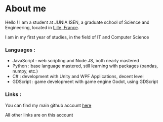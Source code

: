 # About me

Hello !
I am a student at JUNIA ISEN, a graduate school of Science and Engineering, located in [Lille, France](https://goo.gl/maps/Q8VMqHFJXkvehw1s6).

I am in my first year of studies, in the field of IT and Computer Science

### Languages :

- JavaScript : web scripting and Node.JS, both nearly mastered
- Python : base language mastered, still learning with packages (pandas, numpy, etc.)
- C# : development with Unity and WPF Applications, decent level
- GDScript : game development with game engine Godot, using GDScript

### Links :

You can find my main github account [here](github.com/mizkyosia)

All other links are on this account

<!--
**LeoLewandowski/LeoLewandowski** is a ✨ _special_ ✨ repository because its `README.md` (this file) appears on your GitHub profile.

Here are some ideas to get you started:

- 🔭 I’m currently working on ...
- 🌱 I’m currently learning ...
- 👯 I’m looking to collaborate on ...
- 🤔 I’m looking for help with ...
- 💬 Ask me about ...
- 📫 How to reach me: ...
- 😄 Pronouns: ...
- ⚡ Fun fact: ...
-->
